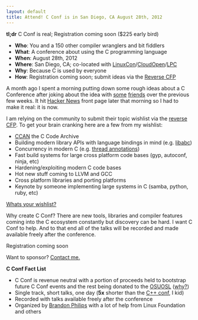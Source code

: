 ```yaml
---
layout: default
title: Attend! C Conf is in San Diego, CA August 28th, 2012
---
```


**tl;dr** C Conf is real; Registration coming soon ($225 early bird)

- **Who**: You and a 150 other compiler wranglers and bit fiddlers
- **What**: A conference about using the C programming language
- **When**: August 28th, 2012
- **Where**: San Diego, CA; co-located with [LinuxCon][linuxcon]/[CloudOpen][cloudopen]/[LPC][lpc]
- **Why**: Because C is used by everyone
- **How**: Registration coming soon; submit ideas via the [Reverse CFP][pfc]

[linuxcon]: https://events.linuxfoundation.org/events/linuxcon
[cloudopen]: https://events.linuxfoundation.org/events/cloudopen/
[lpc]: http://linuxplumbersconf.org
[register]: http://www.regonline.com/Register/Checkin.aspx?EventID=1096261
[pfc]: /pfc/

A month ago I spent a morning putting down some rough ideas about a C
Conference after joking about the idea with [some][pq] [friends][polvi]
over the previous few weeks. It hit [Hacker News][hn] front page later
that morning so I had to make it real: it is now.

[pq]: http://paul.querna.org
[polvi]: http://alex.polvi.net
[hn]: http://news.ycombinator.com/item?id=3718414

I am relying on the community to submit their topic wishlist via the
[reverse CFP][pfc]. To get your brain cranking here are a few from my
wishlist:

- [CCAN][ccan] the C Code Archive
- Building modern library APIs with language bindings in mind (e.g. [libabc][libabc])
- Concurrency in modern C (e.g. [thread annotations][lwn])
- Fast build systems for large cross platform code bases (gyp, autoconf, ninja, etc)
- Hardening/exploiting modern C code bases
- Hot new stuff coming to LLVM and GCC
- Cross platform libraries and porting platforms
- Keynote by someone implementing large systems in C (samba, python,
  ruby, etc)

[Whats your wishlist?][pfc]

[ccan]: http://ccodearchive.net/index.html
[libabc]: http://lwn.net/Articles/465093/
[lwn]: http://lwn.net/Articles/493599/

Why create C Conf? There are new tools, libraries and compiler features
coming into the C ecosystem constantly but discovery can be hard. I want
C Conf to help. And to that end all of the talks will be recorded and
made available freely after the conference.

Registration coming soon

Want to sponsor? <a href="mailto:contact@cconf.org">Contact me.</a>

**C Conf Fact List**

- C Conf is revenue neutral with a portion of proceeds held to bootstrap
  future C Conf events and the rest being donated to the
  [OSUOSL][osuosl] ([why?][why])
- Single track, short talks, one day (**5x** shorter than the [C++ conf][cppnow], I kid)
- Recorded with talks available freely after the conference
- Organized by [Brandon Philips][me] with a lot of help from
  Linux Foundation and others

[osuosl]: http://osuosl.org
[why]: http://ifup.org/2012/04/27/c-conf-and-the-osuosl/
[me]: http://ifup.org
[cppnow]: http://cppnow.org
